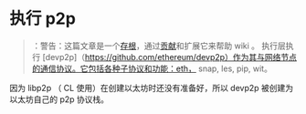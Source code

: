 # 执行 p2p

> ：警告：这篇文章是一个[存根](https://en.wikipedia.org/wiki/Wikipedia:Stub)，通过[贡献](/contributing.md)和扩展它来帮助 wiki 。
执行层执行 [devp2p]（https://github.com/ethereum/devp2p）作为其与网络节点的通信协议。它包括各种子协议和功能：eth， snap, les, pip, wit。

因为 libp2p （ CL 使用）在创建以太坊时还没有准备好，所以 devp2p 被创建为以太坊自己的 p2p 协议栈。
